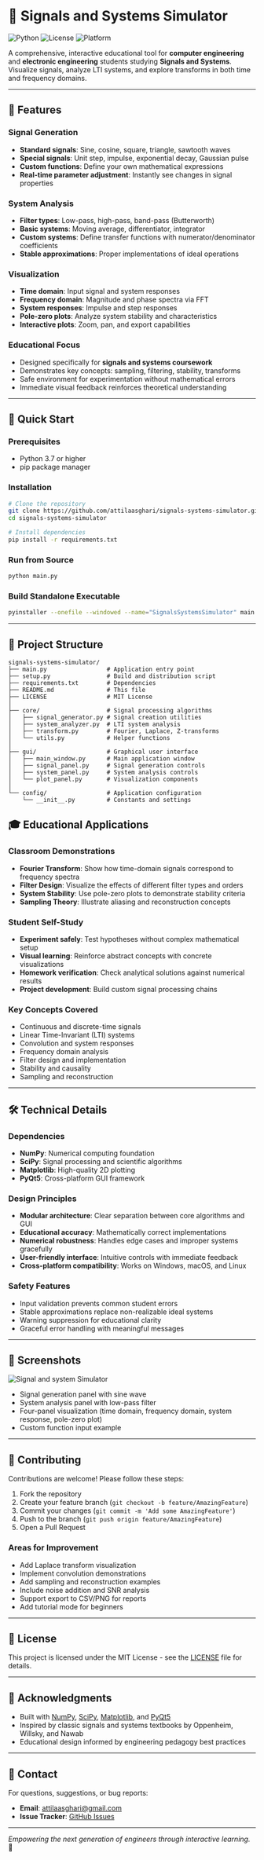 # 📡 Signals and Systems Simulator

![Python](https://img.shields.io/badge/Python-3.7%2B-blue?logo=python)
![License](https://img.shields.io/badge/License-MIT-green)
![Platform](https://img.shields.io/badge/Platform-Windows%20%7C%20macOS%20%7C%20Linux-lightgrey)

A comprehensive, interactive educational tool for **computer engineering** and **electronic engineering** students studying **Signals and Systems**. Visualize signals, analyze LTI systems, and explore transforms in both time and frequency domains.

---

## 🌟 Features

### Signal Generation
- **Standard signals**: Sine, cosine, square, triangle, sawtooth waves
- **Special signals**: Unit step, impulse, exponential decay, Gaussian pulse
- **Custom functions**: Define your own mathematical expressions
- **Real-time parameter adjustment**: Instantly see changes in signal properties

### System Analysis
- **Filter types**: Low-pass, high-pass, band-pass (Butterworth)
- **Basic systems**: Moving average, differentiator, integrator
- **Custom systems**: Define transfer functions with numerator/denominator coefficients
- **Stable approximations**: Proper implementations of ideal operations

### Visualization
- **Time domain**: Input signal and system responses
- **Frequency domain**: Magnitude and phase spectra via FFT
- **System responses**: Impulse and step responses
- **Pole-zero plots**: Analyze system stability and characteristics
- **Interactive plots**: Zoom, pan, and export capabilities

### Educational Focus
- Designed specifically for **signals and systems coursework**
- Demonstrates key concepts: sampling, filtering, stability, transforms
- Safe environment for experimentation without mathematical errors
- Immediate visual feedback reinforces theoretical understanding

---

## 🚀 Quick Start

### Prerequisites
- Python 3.7 or higher
- pip package manager

### Installation
```bash
# Clone the repository
git clone https://github.com/attilaasghari/signals-systems-simulator.git
cd signals-systems-simulator

# Install dependencies
pip install -r requirements.txt
```

### Run from Source
```bash
python main.py
```

### Build Standalone Executable
```bash
pyinstaller --onefile --windowed --name="SignalsSystemsSimulator" main.py
```
---

## 📂 Project Structure

``` 
signals-systems-simulator/
├── main.py                 # Application entry point
├── setup.py                # Build and distribution script
├── requirements.txt        # Dependencies
├── README.md               # This file
├── LICENSE                 # MIT License
│
├── core/                   # Signal processing algorithms
│   ├── signal_generator.py # Signal creation utilities
│   ├── system_analyzer.py  # LTI system analysis
│   ├── transform.py        # Fourier, Laplace, Z-transforms
│   └── utils.py            # Helper functions
│
├── gui/                    # Graphical user interface
│   ├── main_window.py      # Main application window
│   ├── signal_panel.py     # Signal generation controls
│   ├── system_panel.py     # System analysis controls
│   └── plot_panel.py       # Visualization components
│
└── config/                 # Application configuration
    └── __init__.py         # Constants and settings

```


## 🎓 Educational Applications

### Classroom Demonstrations
- **Fourier Transform**: Show how time-domain signals correspond to frequency spectra
- **Filter Design**: Visualize the effects of different filter types and orders
- **System Stability**: Use pole-zero plots to demonstrate stability criteria
- **Sampling Theory**: Illustrate aliasing and reconstruction concepts

### Student Self-Study
- **Experiment safely**: Test hypotheses without complex mathematical setup
- **Visual learning**: Reinforce abstract concepts with concrete visualizations
- **Homework verification**: Check analytical solutions against numerical results
- **Project development**: Build custom signal processing chains

### Key Concepts Covered
- Continuous and discrete-time signals
- Linear Time-Invariant (LTI) systems
- Convolution and system responses
- Frequency domain analysis
- Filter design and implementation
- Stability and causality
- Sampling and reconstruction

---

## 🛠️ Technical Details

### Dependencies
- **NumPy**: Numerical computing foundation
- **SciPy**: Signal processing and scientific algorithms
- **Matplotlib**: High-quality 2D plotting
- **PyQt5**: Cross-platform GUI framework

### Design Principles
- **Modular architecture**: Clear separation between core algorithms and GUI
- **Educational accuracy**: Mathematically correct implementations
- **Numerical robustness**: Handles edge cases and improper systems gracefully
- **User-friendly interface**: Intuitive controls with immediate feedback
- **Cross-platform compatibility**: Works on Windows, macOS, and Linux

### Safety Features
- Input validation prevents common student errors
- Stable approximations replace non-realizable ideal systems
- Warning suppression for educational clarity
- Graceful error handling with meaningful messages

---

## 📸 Screenshots

![Signal and system Simulator](https://ata.vitren.ir/projects/sass/signa-and-systems-simulator.png)
- Signal generation panel with sine wave
- System analysis panel with low-pass filter
- Four-panel visualization (time domain, frequency domain, system response, pole-zero plot)
- Custom function input example

---

## 🤝 Contributing

Contributions are welcome! Please follow these steps:

1. Fork the repository
2. Create your feature branch (`git checkout -b feature/AmazingFeature`)
3. Commit your changes (`git commit -m 'Add some AmazingFeature'`)
4. Push to the branch (`git push origin feature/AmazingFeature`)
5. Open a Pull Request

### Areas for Improvement
- Add Laplace transform visualization
- Implement convolution demonstrations
- Add sampling and reconstruction examples
- Include noise addition and SNR analysis
- Support export to CSV/PNG for reports
- Add tutorial mode for beginners

---

## 📜 License

This project is licensed under the MIT License - see the [LICENSE](LICENSE) file for details.


---

## 🙏 Acknowledgments

- Built with [NumPy](https://numpy.org/), [SciPy](https://scipy.org/), [Matplotlib](https://matplotlib.org/), and [PyQt5](https://www.riverbankcomputing.com/software/pyqt/)
- Inspired by classic signals and systems textbooks by Oppenheim, Willsky, and Nawab
- Educational design informed by engineering pedagogy best practices

---

## 📧 Contact

For questions, suggestions, or bug reports:
- **Email**: attilaasghari@gmail.com
- **Issue Tracker**: [GitHub Issues](https://github.com/attilaasghari/signals-systems-simulator/issues)

---

*Empowering the next generation of engineers through interactive learning.* 🚀
